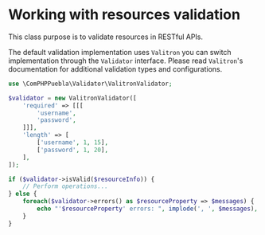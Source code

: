 # Working with resources validation

This class purpose is to validate resources in RESTful APIs.

The default validation implementation uses `Valitron` you can switch implementation through the 
`Validator` interface. Please read `Valitron`'s documentation for additional validation types and
configurations.

```php
use \ComPHPPuebla\Validator\ValitronValidator;

$validator = new ValitronValidator([
    'required' => [[[
        'username',
        'password',
    ]]],
    'length' => [
        ['username', 1, 15],
        ['password', 1, 20],
    ],
]);

if ($validator->isValid($resourceInfo)) {
    // Perform operations...
} else {
    foreach($validator->errors() as $resourceProperty => $messages) {
        echo "'$resourceProperty' errors: ", implode(', ', $messages), "\n";
    }
}
```
